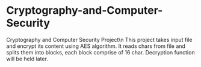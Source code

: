 # Cryptography-and-Computer-Security
Cryptography and Computer Security Project\n
This project takes input file and encrypt its content using AES algorithm.
It reads chars from file and splits them into blocks, each block comprise of 16 char.
Decryption function will be held later.
